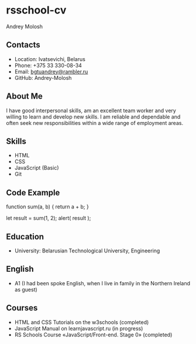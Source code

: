 ﻿# rsschool-cv

Andrey Molosh

## Contacts

 * Location: Ivatsevichi, Belarus
 * Phone: +375 33 330-08-34
 * Email: bgtuandrey@rambler.ru
 * GitHub: Andrey-Molosh

## About Me
I have good interpersonal skills, am an excellent team worker and very willing to learn and develop new skills.
I am reliable and dependable and often seek new responsibilities within a wide range of employment areas.

## Skills
 * HTML
 * CSS
 * JavaScript (Basic)
 * Git

## Code Example
function sum(a, b) {
  return a + b;
}

let result = sum(1, 2);
alert( result );

## Education
 * University: Belarusian Technological University, Engineering

## English
 * A1 (I had been spoke English, when I live in family in the Northern Ireland  as guest)
 
## Courses
 * HTML and CSS Tutorials on the w3schools (completed)
 * JavaScript Manual on learnjavascript.ru (in progress)
 * RS Schools Course «JavaScript/Front-end. Stage 0» (completed)